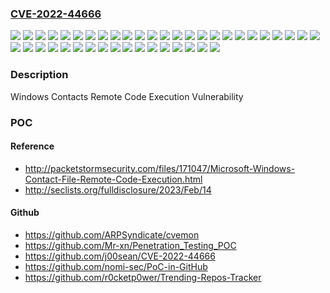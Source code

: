 ### [CVE-2022-44666](https://cve.mitre.org/cgi-bin/cvename.cgi?name=CVE-2022-44666)
![](https://img.shields.io/static/v1?label=Product&message=Windows%2010%20Version%201507&color=blue)
![](https://img.shields.io/static/v1?label=Product&message=Windows%2010%20Version%201607&color=blue)
![](https://img.shields.io/static/v1?label=Product&message=Windows%2010%20Version%201809&color=blue)
![](https://img.shields.io/static/v1?label=Product&message=Windows%2010%20Version%2020H2&color=blue)
![](https://img.shields.io/static/v1?label=Product&message=Windows%2010%20Version%2021H1&color=blue)
![](https://img.shields.io/static/v1?label=Product&message=Windows%2010%20Version%2021H2&color=blue)
![](https://img.shields.io/static/v1?label=Product&message=Windows%2010%20Version%2022H2&color=blue)
![](https://img.shields.io/static/v1?label=Product&message=Windows%2011%20version%2021H2&color=blue)
![](https://img.shields.io/static/v1?label=Product&message=Windows%2011%20version%2022H2&color=blue)
![](https://img.shields.io/static/v1?label=Product&message=Windows%207%20Service%20Pack%201&color=blue)
![](https://img.shields.io/static/v1?label=Product&message=Windows%207&color=blue)
![](https://img.shields.io/static/v1?label=Product&message=Windows%208.1&color=blue)
![](https://img.shields.io/static/v1?label=Product&message=Windows%20Server%202008%20%20Service%20Pack%202&color=blue)
![](https://img.shields.io/static/v1?label=Product&message=Windows%20Server%202008%20R2%20Service%20Pack%201%20(Server%20Core%20installation)&color=blue)
![](https://img.shields.io/static/v1?label=Product&message=Windows%20Server%202008%20R2%20Service%20Pack%201&color=blue)
![](https://img.shields.io/static/v1?label=Product&message=Windows%20Server%202008%20Service%20Pack%202%20(Server%20Core%20installation)&color=blue)
![](https://img.shields.io/static/v1?label=Product&message=Windows%20Server%202008%20Service%20Pack%202&color=blue)
![](https://img.shields.io/static/v1?label=Product&message=Windows%20Server%202012%20(Server%20Core%20installation)&color=blue)
![](https://img.shields.io/static/v1?label=Product&message=Windows%20Server%202012%20R2%20(Server%20Core%20installation)&color=blue)
![](https://img.shields.io/static/v1?label=Product&message=Windows%20Server%202012%20R2&color=blue)
![](https://img.shields.io/static/v1?label=Product&message=Windows%20Server%202012&color=blue)
![](https://img.shields.io/static/v1?label=Product&message=Windows%20Server%202016%20(Server%20Core%20installation)&color=blue)
![](https://img.shields.io/static/v1?label=Product&message=Windows%20Server%202016&color=blue)
![](https://img.shields.io/static/v1?label=Product&message=Windows%20Server%202019%20(Server%20Core%20installation)&color=blue)
![](https://img.shields.io/static/v1?label=Product&message=Windows%20Server%202019&color=blue)
![](https://img.shields.io/static/v1?label=Product&message=Windows%20Server%202022&color=blue)
![](https://img.shields.io/static/v1?label=Version&message=10.0.0%3C%2010.0.10240.19624%20&color=brighgreen)
![](https://img.shields.io/static/v1?label=Version&message=10.0.0%3C%2010.0.14393.5582%20&color=brighgreen)
![](https://img.shields.io/static/v1?label=Version&message=10.0.0%3C%2010.0.17763.3770%20&color=brighgreen)
![](https://img.shields.io/static/v1?label=Version&message=10.0.0%3C%2010.0.19042.2364%20&color=brighgreen)
![](https://img.shields.io/static/v1?label=Version&message=10.0.0%3C%2010.0.19043.2364%20&color=brighgreen)
![](https://img.shields.io/static/v1?label=Version&message=10.0.0%3C%2010.0.19044.2364%20&color=brighgreen)
![](https://img.shields.io/static/v1?label=Version&message=10.0.0%3C%2010.0.19045.2364%20&color=brighgreen)
![](https://img.shields.io/static/v1?label=Version&message=10.0.0%3C%2010.0.20348.1366%20&color=brighgreen)
![](https://img.shields.io/static/v1?label=Version&message=10.0.0%3C%2010.0.22000.1335%20&color=brighgreen)
![](https://img.shields.io/static/v1?label=Version&message=10.0.0%3C%2010.0.22621.993%20&color=brighgreen)
![](https://img.shields.io/static/v1?label=Version&message=6.0.0%3C%206.0.6003.21815%20&color=brighgreen)
![](https://img.shields.io/static/v1?label=Version&message=6.0.0%3C%206.1.7601.26266%20&color=brighgreen)
![](https://img.shields.io/static/v1?label=Version&message=6.1.0%3C%206.1.7601.26266%20&color=brighgreen)
![](https://img.shields.io/static/v1?label=Version&message=6.2.0%3C%206.2.9200.24018%20&color=brighgreen)
![](https://img.shields.io/static/v1?label=Version&message=6.3.0%3C%206.3.9600.20721%20&color=brighgreen)
![](https://img.shields.io/static/v1?label=Vulnerability&message=Remote%20Code%20Execution&color=brighgreen)

### Description

Windows Contacts Remote Code Execution Vulnerability

### POC

#### Reference
- http://packetstormsecurity.com/files/171047/Microsoft-Windows-Contact-File-Remote-Code-Execution.html
- http://seclists.org/fulldisclosure/2023/Feb/14

#### Github
- https://github.com/ARPSyndicate/cvemon
- https://github.com/Mr-xn/Penetration_Testing_POC
- https://github.com/j00sean/CVE-2022-44666
- https://github.com/nomi-sec/PoC-in-GitHub
- https://github.com/r0cketp0wer/Trending-Repos-Tracker

